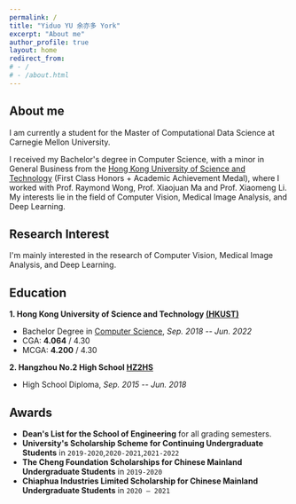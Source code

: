 ```yaml
---
permalink: /
title: "Yiduo YU 余亦多 York"
excerpt: "About me"
author_profile: true 
layout: home
redirect_from:
# - /
# - /about.html
---
```


## About me

I am currently a student for the Master of Computational Data Science at Carnegie Mellon University.

I received my Bachelor's degree in Computer Science, with a minor in General Business from the [Hong Kong University of Science and Technology](https://hkust.edu.hk/) (First Class Honors + Academic Achievement Medal), where I worked with Prof. Raymond Wong, Prof. Xiaojuan Ma and Prof. Xiaomeng Li. My interests lie in the field of Computer Vision, Medical Image Analysis, and Deep Learning.

<!-- Currently, I am working for our FYP project under the supervision of [Professor Xiaomeng Li](https://xmengli.github.io/) in HKUST. -->

<!-- This webpage is last updated on **2022/01/10**. -->


<!-- ## News

- [2021/8/26]    One paper has been accepted to EMNLP2021 (main conference).
- [2021/1/16]    One paper has been accepted to WWW2021. -->


## Research Interest

I'm mainly interested in the research of Computer Vision, Medical Image Analysis, and Deep Learning.

## Education

**1. Hong Kong University of Science and Technology [(HKUST)](https://hkust.edu.hk/)**

- Bachelor Degree in [Computer Science](https://www.cse.ust.hk/),  *Sep. 2018 -- Jun. 2022*
- CGA: **4.064** / 4.30
- MCGA: **4.200** / 4.30

**2. Hangzhou No.2 High School [HZ2HS](http://www.hz2hs.cn/)**

- High School Diploma, *Sep. 2015 -- Jun. 2018*

## Awards

* **Dean's List for the School of Engineering** for all grading semesters.
* **University's Scholarship Scheme for Continuing Undergraduate Students** in `2019-2020`,`2020-2021`,`2021-2022`
* **The Cheng Foundation Scholarships for Chinese Mainland Undergraduate Students** in `2019-2020`
* **Chiaphua Industries Limited Scholarship for Chinese Mainland Undergraduate Students** in `2020 – 2021`

<!-- ## Contact me!

You can reach me at `1874240442 [at] qq [dot] com`, this email will be active all the time. -->

<!-- ## Sitemap

<script type="text/javascript" id="clustrmaps" src="//clustrmaps.com/map_v2.js?d=DE2rC1_XQk9C3olzhHZGibG_eT8m4xfWcetZ15Zm4mQ&cl=ffffff&w=a"></script> -->
